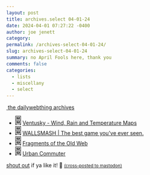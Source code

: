 ```yaml
---
layout: post
title: archives.select 04-01-24
date: 2024-04-01 07:27:22 -0400
author: joe jenett
category: 
permalink: /archives-select-04-01-24/
slug: archives-select-04-01-24
summary: no April Fools here, thank you
comments: false
categories:
  - lists
  - miscellany
  - select
---
```

<a title="the dailywebthing archives" href="https://dwt-archives.joejenett.com/"><img src="https://iwebthings.joejenett.com/images/stack.png" alt="" height="36"> the dailywebthing archives</a>
<ul class="select">
	<li><a title="the dailywebthing archives: explore wind and weather (2)" href="https://dwt-archives.joejenett.com/explore-wind-and-weather-2/"><img src="/images/select.png" alt="" height="24"></a> <a title="Ventusky - Wind, Rain and Temperature Maps" href="https://www.ventusky.com/">Ventusky - Wind, Rain and Temperature Maps</a></li>
	<li><a title="the dailywebthing archives: “the best game you’ve ever seen”" href="https://dwt-archives.joejenett.com/the-best-game-youve-ever-seen/"><img src="/images/select.png" alt="" height="24"></a> <a title="WALLSMASH | The best game you've ever seen." href="https://wallsmash.com/">WALLSMASH | The best game you've ever seen.</a></li>
	<li><a title="the dailywebthing archives: 11/10/21" href=" https://dwt-archives.joejenett.com/11-10-21/"><img src="/images/select.png" alt="" height="24"></a> <a title="Fragments of the Old Web @ marginalia.nu" href="https://www.marginalia.nu/links/fragments-old-web/">Fragments of the Old Web</a></li>
	<li><a title="the dailywebthing archives: 10-18-22" href="https://dwt-archives.joejenett.com/10-18-22/"><img src="/images/select.png" alt="" height="24"></a> <a title="Lessons Learned from Commuting to Large Cities" href="https://www.urbancommuter.net/">Urban Commuter</a></li>
</ul>
<a href="/archives-select-04-01-24/#result">shout out</a> if ya like it!  📣
<a href="https://brid.gy/publish/mastodon"><small>(cross-posted to mastodon)</small></a>
